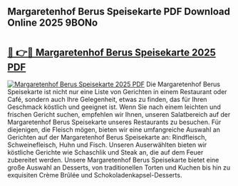 ## Margaretenhof Berus Speisekarte PDF Download Online 2025 9BONo

# <h2><a href="http://gc5sygu.nevu.top/?p=Margaretenhof+Berus+Speisekarte">🔗 👉🔴 Margaretenhof Berus Speisekarte 2025 PDF</a></h2>

[![Margaretenhof Berus Speisekarte 2025 PDF](https://i.imgur.com/dBaPXMq.png)](http://gc5sygu.nevu.top/?p=Margaretenhof+Berus+Speisekarte)
Die Margaretenhof Berus Speisekarte ist nicht nur eine Liste von Gerichten in einem Restaurant oder Café, sondern auch Ihre Gelegenheit, etwas zu finden, das für Ihren Geschmack köstlich und geeignet ist. Wenn Sie nach einem leichten und frischen Gericht suchen, empfehlen wir Ihnen, unseren Salatbereich auf der Margaretenhof Berus Speisekarte unseres Restaurants zu besuchen. Für diejenigen, die Fleisch mögen, bieten wir eine umfangreiche Auswahl an Gerichten auf der Margaretenhof Berus Speisekarte an: Rindfleisch, Schweinefleisch, Huhn und Fisch. Unseren Auserwählten bieten wir köstliche Gerichte wie Schaschlik und Steak an, die auf dem Feuer zubereitet werden. Unsere Margaretenhof Berus Speisekarte bietet eine große Auswahl an Desserts, von traditionellen Torten und Kuchen bis hin zu exquisiten Crème Brûlée und Schokoladenkapsel-Desserts.

